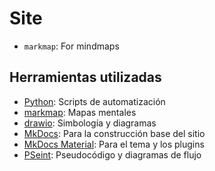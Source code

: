 # Site 

- `markmap`: For mindmaps


## Herramientas utilizadas 

- [Python](https://www.python.org): Scripts de automatización
- [markmap](https://markmap.js.org): Mapas mentales
- [drawio](https://app.diagrams.net): Simbología y diagramas
- [MkDocs](https://www.mkdocs.org): Para la construcción base del sitio
- [MkDocs Material](https://squidfunk.github.io/mkdocs-material/): Para el tema y los plugins
- [PSeint](http://pseint.sourceforge.net): Pseudocódigo y diagramas de flujo